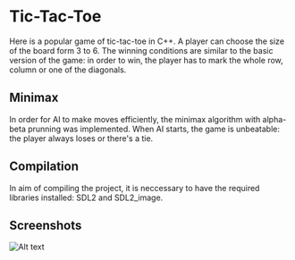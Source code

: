 # Tic-Tac-Toe

Here is a popular game of tic-tac-toe in C++. A player can choose the size of the board form 3 to 6. The winning conditions are similar to the basic version of the game: in order to win, the player has to mark the whole row, column or one of the diagonals.

## Minimax
In order for AI to make moves efficiently, the minimax algorithm with alpha-beta prunning was implemented. When AI starts, the game is unbeatable: the player always loses or there's a tie. 

## Compilation
In aim of compiling the project, it is neccessary to have the required libraries installed: SDL2 and SDL2_image.

## Screenshots
![Alt text](https://github.com/Mindflayer77/PAMSI/issues/3#issue-1760792323?raw=true "Grid 3x3")
